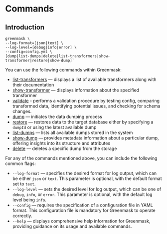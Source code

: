 # Commands

## Introduction

```shell title="Greenmask available commands"
greenmask \
--log-format=[json|text] \
--log-level=[debug|info|error] \
--config=config.yml \
[dump|list-dumps|delete|list-transformers|show-transformer|restore|show-dump]`
```

You can use the following commands within Greenmask:

* [list-transformers](list-transformers.md) — displays a list of available transformers along with their documentation
* [show-transformer](show-transformer.md) — displays information about the specified transformer
* [validate](validate.md) - performs a validation procedure by testing config, comparing transformed data, identifying 
potential issues, and checking for schema changes.
* [dump](dump.md) — initiates the data dumping process
* [restore](list-dumps.md) — restores data to the target database either by specifying a `dumpId` or using the latest available dump
* [list-dumps](show-dump.md) — lists all available dumps stored in the system
* [show-dump](restore.md) — provides metadata information about a particular dump, offering insights into its structure and
    attributes
* [delete](delete.md) — deletes a specific dump from the storage


For any of the commands mentioned above, you can include the following common flags:

* `--log-format` — specifies the desired format for log output, which can be either `json` or `text`. This parameter is
optional, with the default format set to `text`.
* `--log-level` — sets the desired level for log output, which can be one of `debug`, `info`, or `error`. This parameter
is optional, with the default log level being `info`.
* `--config` — requires the specification of a configuration file in YAML format. This configuration file is mandatory
for Greenmask to operate correctly.
* `--help` — displays comprehensive help information for Greenmask, providing guidance on its usage and available
commands.

